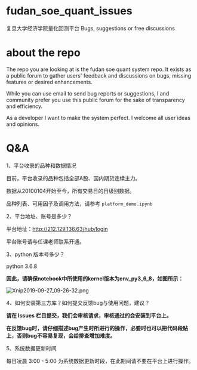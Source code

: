 # fudan_soe_quant_issues

复旦大学经济学院量化回测平台 Bugs, suggestions or free discussions


# about the repo

The repo you are looking at is the fudan soe quant system repo. It exists as a public forum to gather users' feedback and discussions on bugs, missing features or desired enhancements.

While you can use email to send bug reports or suggestions, I and community prefer you use this public forum for the sake of transparency and efficiency.

As a developer I want to make the system perfect. I welcome all user ideas and opinions.


# Q&A

1、平台收录的品种和数据情况

目前，平台收录的品种包括全部A股、国内期货连续主力。

数据从20100104开始至今，所有交易日的日级别数据。

品种列表、可用因子及调用方法，请参考 `platform_demo.ipynb`

2、平台地址、账号是多少？

平台地址：http://212.129.136.63/hub/login

平台账号请与任课老师联系开通。

3、python 版本号多少？

python 3.6.8

**因此，请确保notebook中所使用的kernel版本为env_py3_6_8，如图所示：**

![Xnip2019-09-27_09-26-32.png](http://115.159.85.226/_archive/Xnip2019-09-27_09-26-32.png)


4、如何安装第三方库？如何提交反馈bug与使用问题，建议？

**请在 Issues 栏目提交，我们会审核请求，审核通过的会安装到平台上。**

**在反馈bug时，请仔细描述bug产生时所进行的操作，必要时也可以把代码段贴上，否则bug不容易复现，会给排查增加难度。**

5、系统数据更新时间

每日凌晨 3:00 - 5:00 为系统数据更新时段，在此期间请不要在平台上进行操作。
